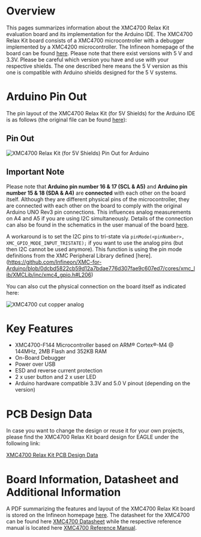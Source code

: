 # Overview
This pages summarizes information about the XMC4700 Relax Kit evaluation board and its implementation for the Arduino IDE. The XMC4700 Relax Kit board consists of a XMC4700 microcontroller with a debugger implemented by a XMC4200 microcontroller. The Infineon homepage of the board can be found [here](https://www.infineon.com/cms/en/product/evaluation-boards/KIT_XMC47_RELAX_5V_AD_V1/productType.html?productType=5546d46250cc1fdf0150f6a27dbf6e8a).
Please note that there exist versions with 5 V and 3.3V. Please be careful which version you have and use with your respective shields. The one described here means the 5 V version as this one is compatible with Arduino shields designed for the 5 V systems.

# Arduino Pin Out
The pin layout of the XMC4700 Relax Kit (for 5V Shields) for the Arduino IDE is as follows (the original file can be found [here](https://github.com/Infineon/Assets/blob/master/Pictures/XMC%204700_RelaxKit_5VShields_PO.jpg)):

## Pin Out

![XMC4700 Relax Kit (for 5V Shields) Pin Out for Arduino](https://github.com/Infineon/Assets/blob/master/Pictures/XMC%204700_RelaxKit_5VShields_PO.jpg)

## Important Note

Please note that **Arduino pin number 16 & 17 (SCL & A5)** and **Arduino pin number 15 & 18 (SDA & A4)** are **connected** with each other on the board itself. 
Although they are different physical pins of the microcontroller, they are connected with each other on the board to comply with the original Arduino UNO Rev3 pin connections. This influences analog measurements on A4 and A5 if you are using I2C simultaneously.
Details of the connection can also be found in the schematics in the user manual of the board [here](https://www.infineon.com/dgdl/Infineon-Board_User_Manual_XMC4700_XMC4800_Relax_Kit_Series-UM-v01_02-EN.pdf?fileId=5546d46250cc1fdf01513f8e052d07fc).

A workaround is to set the I2C pins to tri-state via `pinMode(<pinNumber>, XMC_GPIO_MODE_INPUT_TRISTATE);` if you want to use the analog pins (but then I2C cannot be used anymore). This function is using the pin mode definitions from the XMC Peripheral Library defined [here].(https://github.com/Infineon/XMC-for-Arduino/blob/0dcbd5822cb59d12a7bdae776d307fae9c607ed7/cores/xmc_lib/XMCLib/inc/xmc4_gpio.h#L206)

You can also cut the physical connection on the board itself as indicated here:

![XMC4700 cut copper analog](https://user-images.githubusercontent.com/20902096/96850978-c2edb280-1457-11eb-9636-b4e8c7b0f725.JPG)

# Key Features
* XMC4700-F144 Microcontroller based on ARM® Cortex®-M4 @ 144MHz, 2MB Flash and 352KB RAM
* On-Board Debugger
* Power over USB
* ESD and reverse current protection
* 2 x user button and 2 x user LED
* Arduino hardware compatible 3.3V and 5.0 V pinout (depending on the version)

# PCB Design Data
In case you want to change the design or reuse it for your own projects, please find the XMC4700 Relax Kit board design for EAGLE under the following link:

[XMC4700 Relax Kit PCB Design Data](https://www.infineon.com/dgdl/Infineon-PCB+Footprints+and+Symbols+-+XMC4700-XMC4800+-+Source+Eagle+-+Relax+Kit+Series-PCB-v01_00-EN.zip?fileId=5546d46250cc1fdf015139c2d2f32016)

# Board Information, Datasheet and Additional Information
A PDF summarizing the features and layout of the XMC4700 Relax Kit board is stored on the Infineon homepage [here](https://www.infineon.com/dgdl/Infineon-Board_User_Manual_XMC4700_XMC4800_Relax_Kit_Series-UM-v01_02-EN.pdf?fileId=5546d46250cc1fdf01513f8e052d07fc).
The datasheet for the XMC4700 can be found here [XMC4700 Datasheet](https://www.infineon.com/dgdl/Infineon-XMC4700-XMC4800-DS-v01_00-EN.pdf?fileId=5546d462518ffd850151908ea8db00b3) while the respective reference manual is located here [XMC4700 Reference Manual](https://www.infineon.com/dgdl/Infineon-ReferenceManual_XMC4700_XMC4800-UM-v01_03-EN.pdf?fileId=5546d462518ffd850151904eb90c0044).

